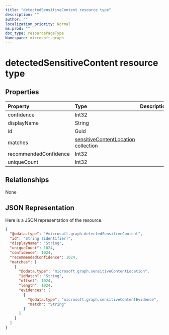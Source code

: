 ```yaml
---
title: "detectedSensitiveContent resource type"
description: ""
author: ""
localization_priority: Normal
ms.prod: ""
doc_type: resourcePageType
Namespace: microsoft.graph
---
```



# detectedSensitiveContent resource type



## Properties
|Property|Type|Description|
|:---|:---|:---|
|confidence|Int32||
|displayName|String||
|id|Guid||
|matches|[sensitiveContentLocation](../resources/sensitiveContentLocation.md) collection||
|recommendedConfidence|Int32||
|uniqueCount|Int32||

## Relationships
None

## JSON Representation
Here is a JSON representation of the resource.
<!-- {
  "blockType": "resource",
  "@odata.type": "microsoft.graph.detectedSensitiveContent"
}
-->
``` json
{
  "@odata.type": "#microsoft.graph.detectedSensitiveContent",
  "id": "String (identifier)",
  "displayName": "String",
  "uniqueCount": 1024,
  "confidence": 1024,
  "recommendedConfidence": 1024,
  "matches": [
    {
      "@odata.type": "microsoft.graph.sensitiveContentLocation",
      "idMatch": "String",
      "offset": 1024,
      "length": 1024,
      "evidences": [
        {
          "@odata.type": "microsoft.graph.sensitiveContentEvidence",
          "match": "String"
        }
      ]
    }
  ]
}
```

